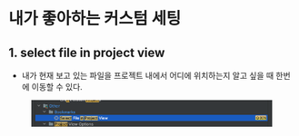 # 내가 좋아하는 커스텀 세팅

## 1. select file in project view&#x20;

* 내가 현재 보고 있는 파일을 프로젝트 내에서 어디에 위치하는지 알고 싶을 때 한번에 이동할 수 있다.&#x20;

<figure><img src="../../.gitbook/assets/image (3) (3).png" alt=""><figcaption></figcaption></figure>
